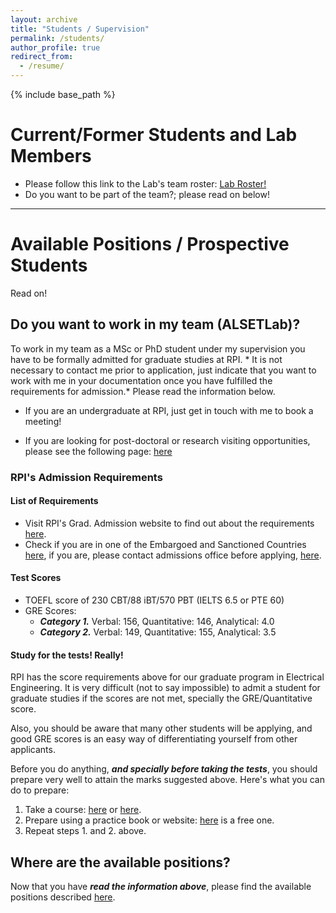 ```yaml
---
layout: archive
title: "Students / Supervision"
permalink: /students/
author_profile: true
redirect_from:
  - /resume/
---
```


{% include base_path %}

# Current/Former Students and Lab Members
- Please follow this link to the Lab's team roster:
[Lab Roster!](/labroster/)
- Do you want to be part of the team?; please read on below!

---------------------------

# Available Positions / Prospective Students
Read on!
## Do you want to work in my team (ALSETLab)?
To work in my team as a MSc or PhD student under my supervision you have to be formally admitted for graduate studies at RPI. * It is not necessary to contact me prior to application, just indicate that you want to work with me in your documentation once you have fulfilled the requirements for admission.* Please read the information below.

- If you are an undergraduate at RPI, just get in touch with me to book a meeting!

- If you are looking for post-doctoral or research visiting opportunities, please see the following page: [here](/recruiting/)

### RPI's Admission Requirements
#### List of Requirements
- Visit RPI's Grad. Admission website to find out about the requirements [here](http://admissions.rpi.edu/graduate/admission/).
- Check if you are in one of the Embargoed and Sanctioned Countries [here](http://admissions.rpi.edu/graduate/admission/index.html#Anchor-International-49575), if you are, please contact admissions office before applying, [here](http://admissions.rpi.edu/graduate/contact/index.html).

#### Test Scores
- TOEFL score of 230 CBT/88 iBT/570 PBT (IELTS 6.5 or PTE 60)
- GRE Scores:
  - ***Category 1.*** Verbal: 156, Quantitative: 146, Analytical: 4.0
  - ***Category 2.*** Verbal: 149, Quantitative: 155, Analytical: 3.5

#### Study for the tests! Really!
RPI has the score requirements above for our graduate program in Electrical Engineering. It is very difficult (not to say impossible) to admit a student for graduate studies if the scores are not met, specially the GRE/Quantitative score.

Also, you should be aware that many other students will be applying, and good GRE scores is an easy way of differentiating yourself from other applicants.

Before you do anything, ***and specially before taking the tests***, you should prepare very well to attain the marks suggested above.
Here's what you can do to prepare:
1. Take a course: [here](https://gre.magoosh.com/online-prep) or [here](https://www.ets.org/gre/revised_general/prepare/).
2. Prepare using a practice book or website: [here](https://www.kaptest.com/gre/gre-practice/free-gre-practice-questions-workout) is a free one.
3. Repeat steps 1. and 2. above.

## Where are the available positions?
Now that you have ***read the information above***, please find the available positions described [here](/recruiting/).
